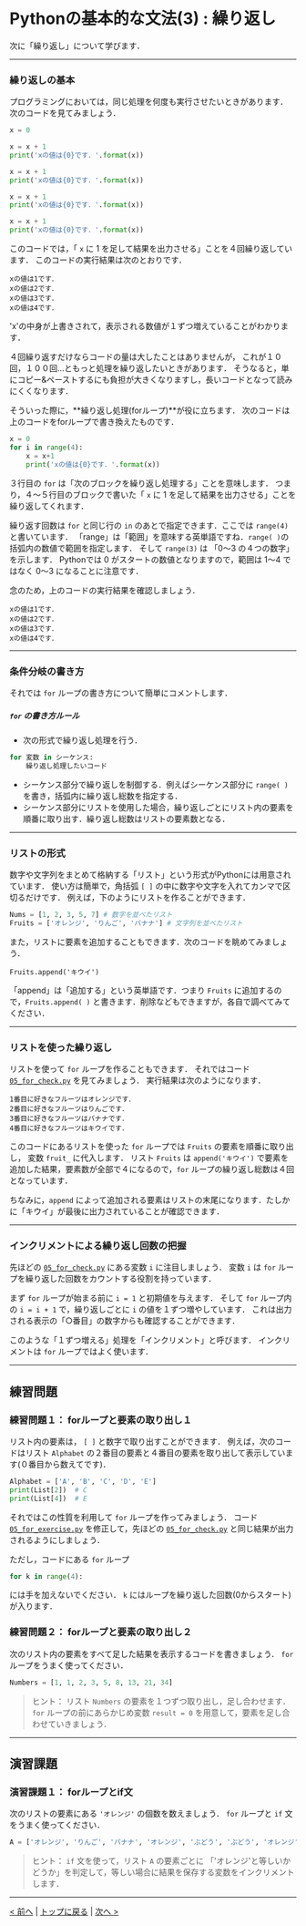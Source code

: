 # Pythonの基本的な文法(3) : 繰り返し

次に「繰り返し」について学びます．

--- 
### 繰り返しの基本


プログラミングにおいては，同じ処理を何度も実行させたいときがあります．
次のコードを見てみましょう．

```Python
x = 0

x = x + 1
print('xの値は{0}です．'.format(x))

x = x + 1
print('xの値は{0}です．'.format(x))

x = x + 1
print('xの値は{0}です．'.format(x))

x = x + 1
print('xの値は{0}です．'.format(x))
```

このコードでは，「 `x` に 1 を足して結果を出力させる」ことを４回繰り返しています．
このコードの実行結果は次のとおりです．

```
xの値は1です．
xの値は2です．
xの値は3です．
xの値は4です．
```

'x'の中身が上書きされて，表示される数値が１ずつ増えていることがわかります．

４回繰り返すだけならコードの量は大したことはありませんが，
これが１０回，１００回...ともっと処理を繰り返したいときがあります．
そうなると，単にコピー&ペーストするにも負担が大きくなりますし，長いコードとなって読みにくくなります．

そういった際に，**繰り返し処理(forループ)**が役に立ちます．
次のコードは上のコードをforループで書き換えたものです．

```Python
x = 0
for i in range(4):
	x = x+1
	print('xの値は{0}です．'.format(x))
```

３行目の `for` は「次のブロックを繰り返し処理する」ことを意味します．
つまり，４～５行目のブロックで書いた「 `x` に 1 を足して結果を出力させる」ことを繰り返してくれます．

繰り返す回数は `for` と同じ行の `in` のあとで指定できます．ここでは `range(4)` と書いています．
「range」は「範囲」を意味する英単語ですね．`range( )`の括弧内の数値で範囲を指定します．
そして `range(3)` は 「0～3 の４つの数字」を示します．
Pythonでは 0 がスタートの数値となりますので，範囲は 1～4 ではなく 0～3 になることに注意です．

念のため，上のコードの実行結果を確認しましょう．
```
xの値は1です．
xの値は2です．
xの値は3です．
xの値は4です．
```

---
### 条件分岐の書き方

それでは `for` ループの書き方について簡単にコメントします．

##### `for` の書き方ルール

- 次の形式で繰り返し処理を行う．  
```Python
for 変数 in シーケンス:
    繰り返し処理したいコード
```
- シーケンス部分で繰り返しを制御する．例えばシーケンス部分に `range( )` を書き，括弧内に繰り返し総数を指定する．
- シーケンス部分にリストを使用した場合，繰り返しごとにリスト内の要素を順番に取り出す．繰り返し総数はリストの要素数となる．

---
### リストの形式

数字や文字列をまとめて格納する「リスト」という形式がPythonには用意されています．
使い方は簡単で，角括弧 `[ ]` の中に数字や文字を入れてカンマで区切るだけです．
例えば，下のようにリストを作ることができます．
```Python
Nums = [1, 2, 3, 5, 7] # 数字を並べたリスト
Fruits = ['オレンジ', 'りんご', 'バナナ'] # 文字列を並べたリスト
```
また，リストに要素を追加することもできます．次のコードを眺めてみましょう．
```
Fruits.append('キウイ')
```
「append」は「追加する」という英単語です．つまり `Fruits` に追加するので，`Fruits.append( )` と書きます．削除などもできますが，各自で調べてみてください．

---
### リストを使った繰り返し

リストを使って `for` ループを作ることもできます．
それではコード [`05_for_check.py`](05_for_check.py) を見てみましょう．
実行結果は次のようになります．

```
1番目に好きなフルーツはオレンジです．
2番目に好きなフルーツはりんごです．
3番目に好きなフルーツはバナナです．
4番目に好きなフルーツはキウイです．
```

このコードにあるリストを使った `for` ループでは  `Fruits` の要素を順番に取り出し， 変数 `fruit_` に代入します．
リスト `Fruits` は `append('キウイ')` で要素を追加した結果，要素数が全部で４になるので，`for` ループの繰り返し総数は４回となっています．

ちなみに，`append` によって追加される要素はリストの末尾になります．たしかに「キウイ」が最後に出力されていることが確認できます．

---
### インクリメントによる繰り返し回数の把握

先ほどの [`05_for_check.py`](05_for_check.py) にある変数 `i` に注目しましょう．
変数 `i` は `for` ループを繰り返した回数をカウントする役割を持っています．

まず `for` ループが始まる前に `i = 1` と初期値を与えます．
そして `for` ループ内の `i = i + 1` で，繰り返しごとに `i` の値を１ずつ増やしています．
これは出力される表示の「○番目」の数字からも確認することができます．

このような「１ずつ増える」処理を「インクリメント」と呼びます．
インクリメントは `for` ループではよく使います．

---
## 練習問題
### 練習問題１： forループと要素の取り出し１

リスト内の要素は， `[ ]` と数字で取り出すことができます．
例えば，次のコードはリスト `Alphabet` の２番目の要素と４番目の要素を取り出して表示しています(０番目から数えてです)．
```Python
Alphabet = ['A', 'B', 'C', 'D', 'E']
print(List[2])	# C
print(List[4])	# E
```

それではこの性質を利用して `for` ループを作ってみましょう．
コード [`05_for_exercise.py`](05_for_exercise.py) を修正して，先ほどの [`05_for_check.py`](05_for_check.py) と同じ結果が出力されるようにしましょう．

ただし，コードにある `for` ループ
```Python
for k in range(4):
```
には手を加えないでください． `k` にはループを繰り返した回数(0からスタート)が入ります．

### 練習問題２： forループと要素の取り出し２

次のリスト内の要素をすべて足した結果を表示するコードを書きましょう．
`for` ループをうまく使ってください．

```Python
Numbers = [1, 1, 2, 3, 5, 8, 13, 21, 34]
```

> ヒント： リスト `Numbers` の要素を１つずつ取り出し，足し合わせます．`for` ループの前にあらかじめ変数 `result = 0` を用意して，要素を足し合わせていきましょう．

---
## 演習課題
### 演習課題１： forループとif文

次のリストの要素にある `'オレンジ'` の個数を数えましょう．
`for` ループと `if` 文をうまく使ってください．

```Python
A = ['オレンジ', 'りんご', 'バナナ', 'オレンジ', 'ぶどう', 'ぶどう', 'オレンジ']
```

> ヒント： `if` 文を使って，リスト `A` の要素ごとに 「'オレンジ'と等しいかどうか」を判定して，等しい場合に結果を保存する変数をインクリメントします．

--- 
[< 前へ](../04_if) | [トップに戻る](https://github.com/YosukeSugiura/Introduction_to_Programming) | [次へ >](../06_read_write) 